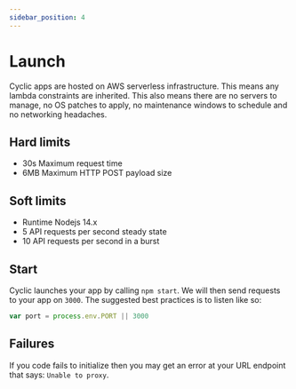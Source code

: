 ```yaml
---
sidebar_position: 4
---
```


# Launch

Cyclic apps are hosted on AWS serverless infrastructure. This means any lambda constraints are inherited. This also means there are no servers to manage, no OS patches to apply, no maintenance windows to schedule and no networking headaches.

## Hard limits

- 30s Maximum request time
- 6MB Maximum HTTP POST payload size


## Soft limits

- Runtime Nodejs 14.x
- 5 API requests per second steady state
- 10 API requests per second in a burst

## Start

Cyclic launches your app by calling `npm start`. We will then send requests to your app on `3000`. The suggested best practices is to listen like so:

```js
var port = process.env.PORT || 3000
```

## Failures

If you code fails to initialize then you may get an error at your URL endpoint that says: `Unable to proxy`.
